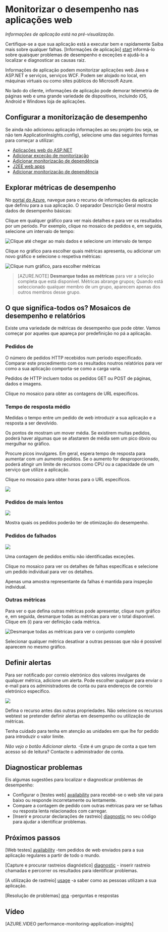 <properties 
    pageTitle="Monitorizar a sua aplicação estado de funcionamento e a utilização com informações de aplicação" 
    description="Introdução às informações de aplicação. Analise a utilização, disponibilidade e o desempenho do seu no local ou aplicações do Microsoft Azure." 
    services="application-insights" 
    documentationCenter=""
    authors="alancameronwills" 
    manager="douge"/>

<tags 
    ms.service="application-insights" 
    ms.workload="tbd" 
    ms.tgt_pltfrm="ibiza" 
    ms.devlang="na" 
    ms.topic="article" 
    ms.date="11/25/2015" 
    ms.author="awills"/>
 
# <a name="monitor-performance-in-web-applications"></a>Monitorizar o desempenho nas aplicações web

*Informações de aplicação está na pré-visualização.*


Certifique-se a que sua aplicação está a executar bem e rapidamente Saiba mais sobre qualquer falhas. [Informações de aplicação] [ start] informá-lo sobre quaisquer problemas de desempenho e exceções e ajudá-lo a localizar e diagnosticar as causas raiz.

Informações de aplicação podem monitorizar aplicações web Java e ASP.NET e serviços, serviços WCF. Podem ser alojado no local, em máquinas virtuais ou como sites públicos do Microsoft Azure. 

No lado do cliente, informações de aplicação pode demorar telemetria de páginas web e uma grande variedade de dispositivos, incluindo iOS, Android e Windows loja de aplicações.


## <a name="setup"></a>Configurar a monitorização de desempenho

Se ainda não adicionou aplicação informações ao seu projeto (ou seja, se não tem ApplicationInsights.config), selecione uma das seguintes formas para começar a utilizar:

* [Aplicações web do ASP.NET](app-insights-asp-net.md)
 * [Adicionar exceção de monitorização](app-insights-asp-net-exceptions.md)
 * [Adicionar monitorização de dependência](app-insights-monitor-performance-live-website-now.md)
* [J2EE web apps](app-insights-java-get-started.md)
 * [Adicionar monitorização de dependência](app-insights-java-agent.md)


## <a name="view"></a>Explorar métricas de desempenho

No [portal do Azure](https://portal.azure.com), navegue para o recurso de informações da aplicação que definiu para a sua aplicação. O separador Descrição Geral mostra dados de desempenho básicas:



Clique em qualquer gráfico para ver mais detalhes e para ver os resultados por um período. Por exemplo, clique no mosaico de pedidos e, em seguida, selecione um intervalo de tempo:


![Clique até chegar ao mais dados e selecione um intervalo de tempo](./media/app-insights-web-monitor-performance/appinsights-48metrics.png)

Clique no gráfico para escolher quais métricas apresenta, ou adicionar um novo gráfico e selecione o respetiva métricas:

![Clique num gráfico, para escolher métricas](./media/app-insights-web-monitor-performance/appinsights-61perfchoices.png)

> [AZURE.NOTE] **Desmarque todas as métricas** para ver a seleção completa que está disponível. Métricas abrange grupos; Quando está seleccionado qualquer membro de um grupo, aparecem apenas dos outros membros desse grupo.


## <a name="metrics"></a>O que significa-todos os? Mosaicos de desempenho e relatórios

Existe uma variedade de métricas de desempenho que pode obter. Vamos começar por aqueles que apareça por predefinição no pá a aplicação.


### <a name="requests"></a>Pedidos de

O número de pedidos HTTP recebidos num período especificado. Comparar este procedimento com os resultados noutros relatórios para ver como a sua aplicação comporta-se como a carga varia.

Pedidos de HTTP incluem todos os pedidos GET ou POST de páginas, dados e imagens.

Clique no mosaico para obter as contagens de URL específicos.

### <a name="average-response-time"></a>Tempo de resposta médio

Medidas o tempo entre um pedido de web introduzir a sua aplicação e a resposta a ser devolvido.

Os pontos de mostram um mover média. Se existirem muitas pedidos, poderá haver algumas que se afastarem de média sem um pico óbvio ou mergulhar no gráfico.

Procure picos invulgares. Em geral, espera tempo de resposta para aumentar com um aumento pedidos. Se o aumento for desproporcionado, poderá atingir um limite de recursos como CPU ou a capacidade de um serviço que utilize a aplicação.

Clique no mosaico para obter horas para o URL específicos.

![](./media/app-insights-web-monitor-performance/appinsights-42reqs.png)


### <a name="slowest-requests"></a>Pedidos de mais lentos

![](./media/app-insights-web-monitor-performance/appinsights-44slowest.png)

Mostra quais os pedidos poderão ter de otimização do desempenho.


### <a name="failed-requests"></a>Pedidos de falhados

![](./media/app-insights-web-monitor-performance/appinsights-46failed.png)

Uma contagem de pedidos emitiu não identificadas exceções.

Clique no mosaico para ver os detalhes de falhas específicas e selecione um pedido individual para ver os detalhes. 

Apenas uma amostra representante da falhas é mantida para inspeção individual.

### <a name="other-metrics"></a>Outras métricas

Para ver o que defina outras métricas pode apresentar, clique num gráfico e, em seguida, desmarque todas as métricas para ver o total disponível. Clique em (i) para ver definição cada métrica.

![Desmarque todas as métricas para ver o conjunto completo](./media/app-insights-web-monitor-performance/appinsights-62allchoices.png)


Selecionar qualquer métrica desativar a outras pessoas que não é possível aparecem no mesmo gráfico.

## <a name="set-alerts"></a>Definir alertas

Para ser notificado por correio eletrónico dos valores invulgares de qualquer métrica, adicione um alerta. Pode escolher qualquer para enviar o e-mail para os administradores de conta ou para endereços de correio eletrónico específico.

![](./media/app-insights-web-monitor-performance/appinsights-413setMetricAlert.png)

Defina o recurso antes das outras propriedades. Não selecione os recursos webtest se pretender definir alertas em desempenho ou utilização de métricas.

Tenha cuidado para tenha em atenção as unidades em que lhe for pedido para introduzir o valor limite.

*Não vejo o botão Adicionar alerta.* -Este é um grupo de conta a que tem acesso só de leitura? Contacte o administrador de conta.

## <a name="diagnosis"></a>Diagnosticar problemas

Eis algumas sugestões para localizar e diagnosticar problemas de desempenho:

* Configurar o [testes web] [ availability] para recebê-se o web site vai para baixo ou responde incorretamente ou lentamente. 
* Compare a contagem de pedido com outras métricas para ver se falhas ou resposta lenta relacionados com carregar.
* [Inserir e procurar declarações de rastreio] [ diagnostic] no seu código para ajudar a identificar problemas.

## <a name="next"></a>Próximos passos

[Web testes] [ availability] -tem pedidos de web enviados para a sua aplicação regulares a partir de todo o mundo.

[Capture e procurar rastreios diagnóstico] [ diagnostic] - inserir rastreio chamadas e percorrer os resultados para identificar problemas.

[A utilização de rastreio] [ usage] -a saber como as pessoas utilizam a sua aplicação.

[Resolução de problemas] [ qna] -perguntas e respostas

## <a name="video"></a>Vídeo

[AZURE.VIDEO performance-monitoring-application-insights]

<!--Link references-->

[availability]: app-insights-monitor-web-app-availability.md
[diagnostic]: app-insights-diagnostic-search.md
[greenbrown]: app-insights-asp-net.md
[qna]: app-insights-troubleshoot-faq.md
[redfield]: app-insights-monitor-performance-live-website-now.md
[start]: app-insights-overview.md
[usage]: app-insights-web-track-usage.md

 
